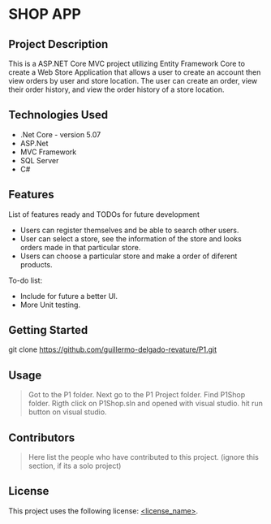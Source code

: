 # SHOP APP

## Project Description

This is a ASP.NET Core MVC project utilizing Entity Framework Core to create a Web Store Application that allows a user to create an account then view orders by user and store location. The user can create an order, view their order history, and view the order history of a store location.

## Technologies Used

*  .Net Core - version 5.07 
*  ASP.Net  
*  MVC Framework 
*  SQL Server
*  C#

## Features

List of features ready and TODOs for future development
* Users can register themselves and be able to search other users.
* User can select a store, see the information of the store and looks orders made in that particular store.
* Users can choose a particular store and make a order of diferent products.

To-do list:
* Include for future a better UI.
* More Unit testing.

## Getting Started
   
git clone https://github.com/guillermo-delgado-revature/P1.git


## Usage

> Got to the P1 folder.
> Next go to the P1 Project folder.
> Find P1Shop folder.
> Rigth click on P1Shop.sln and opened with visual studio.
> hit run button on visual studio.

## Contributors

> Here list the people who have contributed to this project. (ignore this section, if its a solo project)

## License

This project uses the following license: [<license_name>](<link>).


